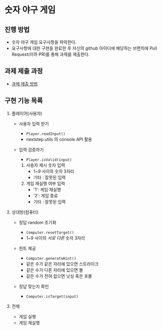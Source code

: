 # 숫자 야구 게임
## 진행 방법
* 숫자 야구 게임 요구사항을 파악한다.
* 요구사항에 대한 구현을 완료한 후 자신의 github 아이디에 해당하는 브랜치에 Pull Request(이하 PR)를 통해 과제를 제출한다.

## 과제 제출 과정
* [과제 제출 방법](https://github.com/next-step/nextstep-docs/tree/master/precourse)

## 구현 기능 목록

1. 플레이어(사용자)
    * 사용자 입력 받기 
      - `Player.readInput()` 
      - nextstep.utils 의 console API 활용
    
   * 입력 검증하기
      - `Player.isValid(input)`
      1. 사용자 제시 숫자 입력
         - 1~9 사이의 숫자 3자리
         - 기타 : 잘못된 입력
      2. 게임 재실행 여부 입력
         - '1': 게임 재실행
         - '2': 게임 종료
         - 기타 : 잘못된 입력

2. 상대방(컴퓨터)
    * 정답 random 초기화
      - `Computer.resetTarget()`
      - 1~9 사이의 _서로 다른_ 숫자 3자리
         
    * 힌트 제공
      - `Computer.generateHint()`
      - 같은 수가 같은 자리에 있으면 스트라이크
      - 같은 수가 다른 자리에 있으면 볼
      - 같은 수가 전혀 없으면 낫싱 혹은 포볼
      
    * 정답 맞는지 확인
      - `Computer.isTarget(input)`

3. 전체
   * 게임 실행
   * 게임 재실행
